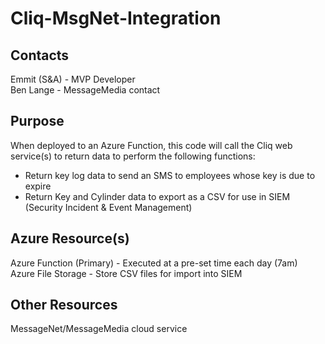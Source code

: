 # Cliq-MsgNet-Integration

## Contacts
Emmit (S&A) - MVP Developer  
Ben Lange - MessageMedia contact

## Purpose
When deployed to an Azure Function, this code will call the Cliq web service(s) to return data to perform the following functions:
* Return key log data to send an SMS to employees whose key is due to expire
* Return Key and Cylinder data to export as a CSV for use in SIEM (Security Incident & Event Management)


## Azure Resource(s)
Azure Function (Primary) - Executed at a pre-set time each day (7am)  
Azure File Storage - Store CSV files for import into SIEM

## Other Resources
MessageNet/MessageMedia cloud service


